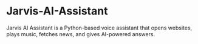 # Jarvis-AI-Assistant
Jarvis AI Assistant is a Python-based voice assistant that opens websites, plays music, fetches news, and gives AI-powered answers.
